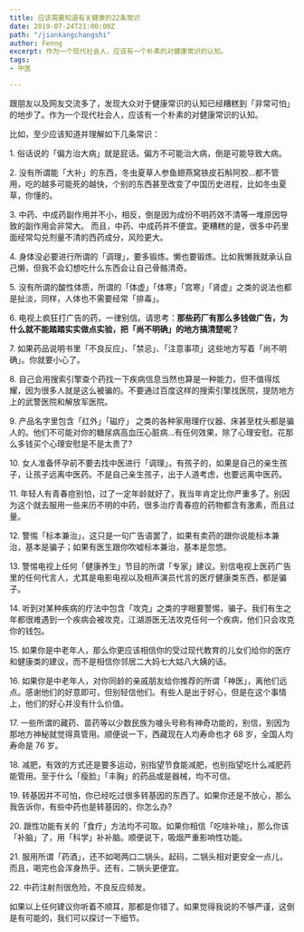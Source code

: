 ```yaml
---
title: 应该需要知道有关健康的22条常识
date: 2019-07-24T21:00:00Z
path: "/jiankangchangshi"
author: Fenng
excerpt: 作为一个现代社会人，应该有一个朴素的对健康常识的认知。
tags:
- 中医

---
```

跟朋友以及网友交流多了，发现大众对于健康常识的认知已经糟糕到「非常可怕」的地步了。作为一个现代社会人，应该有一个朴素的对健康常识的认知。

比如，至少应该知道并理解如下几条常识：

1\. 俗话说的「偏方治大病」就是屁话。偏方不可能治大病，倒是可能导致大病。

2\. 没有所谓能「大补」的东西，冬虫夏草人参鱼翅燕窝铁皮石斛阿胶…都不管用，吃的越多可能死的越快，个别的东西甚至改变了中国历史进程，比如冬虫夏草，你懂的。

3\. 中药、中成药副作用并不小，相反，倒是因为成份不明药效不清等一堆原因导致的副作用会非常大。 而且，中药、中成药并不便宜。更糟糕的是，很多中药里面经常勾兑剂量不清的西药成分，风险更大。

4\. 身体没必要进行所谓的「调理」，要多锻炼。懒也要锻炼。比如我懒我就承认自己懒，但我不会幻想吃什么东西会让自己骨骼清奇。

5\. 没有所谓的酸性体质，所谓的「体虚」「体寒」「宫寒」「肾虚」之类的说法也都是扯淡，同样，人体也不需要经常「排毒」。

6\. 电视上疯狂打广告的药，一律别信。请思考：**那些药厂有那么多钱做广告，为什么就不能踏踏实实做点实验，把「尚不明确」的地方搞清楚呢？**

7\. 如果药品说明书里「不良反应」、「禁忌」、「注意事项」这些地方写着「尚不明确」。你就要小心了。

8\. 自己会用搜索引擎查个药找一下疾病信息当然也算是一种能力，但不值得炫耀，因为很多人就是这么被骗的。不要通过百度这样的搜索引擎找医院，提防地方上的武警医院和解放军医院。

9\. 产品名字里包含「红外」「磁疗」 之类的各种家用理疗仪器、床甚至枕头都是骗人的。他们不可能对你的糖尿病高血压心脏病…有任何效果，除了心理安慰。花那么多钱买个心理安慰是不是太贵了?

10\. 女人准备怀孕前不要去找中医进行「调理」。有孩子的，如果是自己的亲生孩子，让孩子远离中医药。不是自己亲生孩子，出于人道考虑，也要远离中医药。

11\. 年轻人有青春痘别怕，过了一定年龄就好了，我当年肯定比你严重多了。别因为这个就去服用一些来历不明的中药，很多治疗青春痘的药物都含有激素，而且过量。

12\. 警惕「标本兼治」，这只是一句广告语罢了，如果有卖药的跟你说能标本兼治，基本是骗子；如果有医生跟你吹嘘标本兼治，基本是忽悠。

13\. 警惕电视上任何「健康养生」节目的所谓「专家」建议。别信电视上医药广告里的任何代言人，尤其是电影电视以及相声演员代言的医疗健康类东西，都是骗子。

14\. 听到对某种疾病的疗法中包含「攻克」之类的字眼要警惕，骗子。我们有生之年都很难遇到一个疾病会被攻克，江湖游医无法攻克任何一个疾病，他们只会攻克你的钱包。

15\. 如果你是中老年人，那么你更应该相信你的受过现代教育的儿女们给你的医疗和健康类的建议，而不是相信你邻居二大妈七大姑八大姨的话。

16\. 如果你是中老年人，对你同龄的亲戚朋友给你推荐的所谓「神医」，离他们远点。感谢他们的好意即可，但别轻信他们。有些人是出于好心，但是在这个事情上，他们的好心并没有什么价值。

17\. 一些所谓的藏药、苗药等以少数民族为噱头号称有神奇功能的，别信，别因为那地方神秘就觉得真管用。顺便说一下，西藏现在人均寿命也才 68 岁，全国人均寿命是 76 岁。

18\. 减肥，有效的方式还是要多运动，别指望节食能减肥，也别指望吃什么减肥药能管用。至于什么「瘦脸」「丰胸」的药品或是器械，均不可信。

19\. 转基因并不可怕，你已经吃过很多转基因的东西了。如果你还是不放心，那么我告诉你，有些中药也是转基因的，你怎么办?

20\. 跟性功能有关的「食疗」方法均不可取。如果你相信「吃啥补啥」，那么你该「补脑」了，用「科学」补补脑。顺便说下，吸烟严重影响性功能。

21\. 服用所谓「药酒」，还不如喝两口二锅头。起码，二锅头相对更安全一点儿，而且，喝完也会浑身热乎。还有，二锅头更便宜。

22\. 中药注射剂很危险，不良反应频发。

如果以上任何建议你听着不顺耳，那都是你错了。如果觉得我说的不够严谨，这倒是有可能的，我们可以探讨一下细节。
